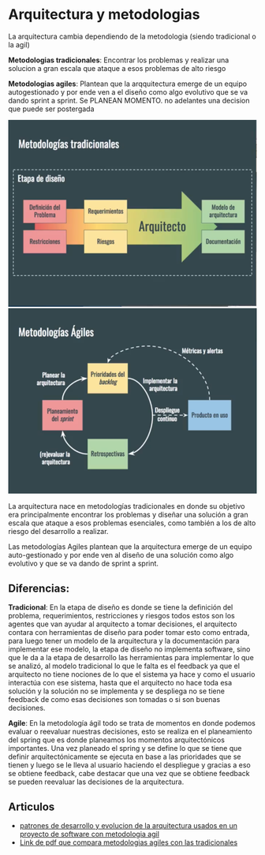 # Arquitectura y metodologias

La arquitectura cambia dependiendo de la metodologia (siendo tradicional o la agil)

**Metodologias tradicionales**: Encontrar los problemas y realizar una solucion a gran escala que ataque a esos problemas de alto riesgo

**Metodologias agiles**: Plantean que la arqquitectura emerge de un equipo autogestionado y por ende ven a el diseño como algo evolutivo que se va dando sprint a sprint. Se PLANEAN MOMENTO. no adelantes una decision que puede ser postergada

![metodologia tradicional](../assets/02_metod_tradicional.png)
![metodologia agil](../assets/03_metod_agil.png)





La arquitectura nace en metodologías tradicionales en donde su objetivo era principalmente encontrar los problemas y diseñar una solución a gran escala que ataque a esos problemas esenciales, como también a los de alto riesgo del desarrollo a realizar.

Las metodologías Agiles plantean que la arquitectura emerge de un equipo auto-gestionado y por ende ven al diseño de una solución como algo evolutivo y que se va dando de sprint a sprint.

## Diferencias:

**Tradicional**: En la etapa de diseño es donde se tiene la definición del problema, requerimientos, restricciones y riesgos todos estos son los agentes que van ayudar al arquitecto a tomar decisiones, el arquitecto contara con herramientas de diseño para poder tomar esto como entrada, para luego tener un modelo de la arquitectura y la documentación para implementar ese modelo, la etapa de diseño no implementa software, sino que le da a la etapa de desarrollo las herramientas para implementar lo que se analizó, al modelo tradicional lo que le falta es el feedback ya que el arquitecto no tiene nociones de lo que el sistema ya hace y como el usuario interactúa con ese sistema, hasta que el arquitecto no hace toda esa solución y la solución no se implementa y se despliega no se tiene feedback de como esas decisiones son tomadas o si son buenas decisiones.

**Agile**: En la metodología ágil todo se trata de momentos en donde podemos evaluar o reevaluar nuestras decisiones, esto se realiza en el planeamiento del spring que es donde planeamos los momentos arquitectónicos importantes. Una vez planeado el spring y se define lo que se tiene que definir arquitectónicamente se ejecuta en base a las prioridades que se tienen y luego se le lleva al usuario haciendo el despliegue y gracias a eso se obtiene feedback, cabe destacar que una vez que se obtiene feedback se pueden reevaluar las decisiones de la arquitectura.

## Articulos

- [patrones de desarrollo y evolucion de la arquitectura usados en un proyecto de software con metodologia agil](http://hillside.net/plop/2015/papers/riverhounds/17.pdf)
- [Link de pdf que compara metodologias agiles con las tradicionales](http://www.revistaespirales.com/index.php/es/article/view/269/225)